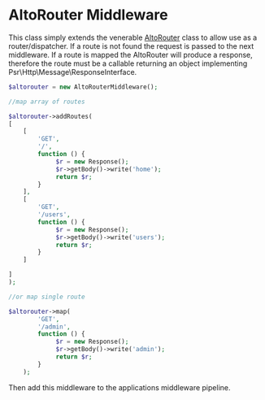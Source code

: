 # AltoRouter Middleware

This class simply extends the venerable [AltoRouter](https://github.com/dannyvankooten/AltoRouter) class to allow use as a router/dispatcher.  If a route is not found the request is passed to the next middleware.  If a route is mapped the AltoRouter will produce a response, therefore the route must be a callable returning an object implementing Psr\Http\Message\ResponseInterface.


```php
$altorouter = new AltoRouterMiddleware();

//map array of routes

$altorouter->addRoutes(
[
    [
        'GET',
        '/',
        function () {
             $r = new Response();
             $r->getBody()->write('home');
             return $r;
        }
    ],
    [
        'GET',
        '/users',
        function () {
             $r = new Response();
             $r->getBody()->write('users');
             return $r;
        }
    ]

]
);

//or map single route

$altorouter->map(
        'GET',
        '/admin',
        function () {
             $r = new Response();
             $r->getBody()->write('admin');
             return $r;
        }
    );


```

Then add this middleware to the applications middleware pipeline.
